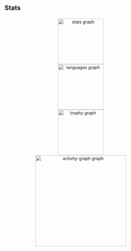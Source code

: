 <h2 align="left">Stats</h2>

###

<div align="center">
  <img src="https://github-readme-stats.vercel.app/api?username=ethansungwoo&hide_title=false&hide_rank=false&show_icons=true&include_all_commits=true&count_private=true&disable_animations=false&theme=gruvbox_light&locale=en&hide_border=false&order=1" height="150" alt="stats graph" /> <br>
  <img src="https://github-readme-stats.vercel.app/api/top-langs?username=ethansungwoo&locale=en&hide_title=false&layout=compact&card_width=320&langs_count=5&theme=gruvbox_light&hide_border=false&order=2" height="150" alt="languages graph" /> <br>
  <img src="https://github-profile-trophy.vercel.app?username=ethansungwoo&theme=gruvbox&column=-1&row=1&margin-w=8&margin-h=8&no-bg=false&no-frame=false&order=4" height="150" alt="trophy graph" /> <br>
  <img src="https://github-readme-activity-graph.vercel.app/graph?username=ethansungwoo&radius=16&theme=gruvbox&area=true&order=5" height="300" alt="activity-graph graph"  />
</div>

###
